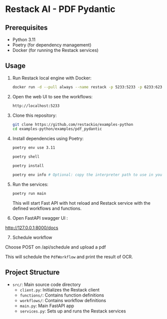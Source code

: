 # Restack AI - PDF Pydantic

## Prerequisites

- Python 3.11
- Poetry (for dependency management)
- Docker (for running the Restack services)

## Usage

1. Run Restack local engine with Docker:

   ```bash
   docker run -d --pull always --name restack -p 5233:5233 -p 6233:6233 -p 7233:7233 ghcr.io/restackio/restack:main
   ```

2. Open the web UI to see the workflows:

   ```bash
   http://localhost:5233
   ```

3. Clone this repository:

   ```bash
   git clone https://github.com/restackio/examples-python
   cd examples-python/examples/pdf_pydantic
   ```

4. Install dependencies using Poetry:

   ```bash
   poetry env use 3.11
   ```

   ```bash
   poetry shell
   ```

   ```bash
   poetry install
   ```

   ```bash
   poetry env info # Optional: copy the interpreter path to use in your IDE (e.g. Cursor, VSCode, etc.)
   ```

5. Run the services:

   ```bash
   poetry run main
   ```

   This will start Fast API with hot reload and Restack service with the defined workflows and functions.

6. Open FastAPI swagger UI :

http://127.0.0.1:8000/docs

7. Schedule workflow

Choose POST on /api/schedule and upload a pdf

This will schedule the `PdfWorkflow` and print the result of OCR.

## Project Structure

- `src/`: Main source code directory
  - `client.py`: Initializes the Restack client
  - `functions/`: Contains function definitions
  - `workflows/`: Contains workflow definitions
  - `main.py`: Main FastAPI app
  - `services.py`: Sets up and runs the Restack services
